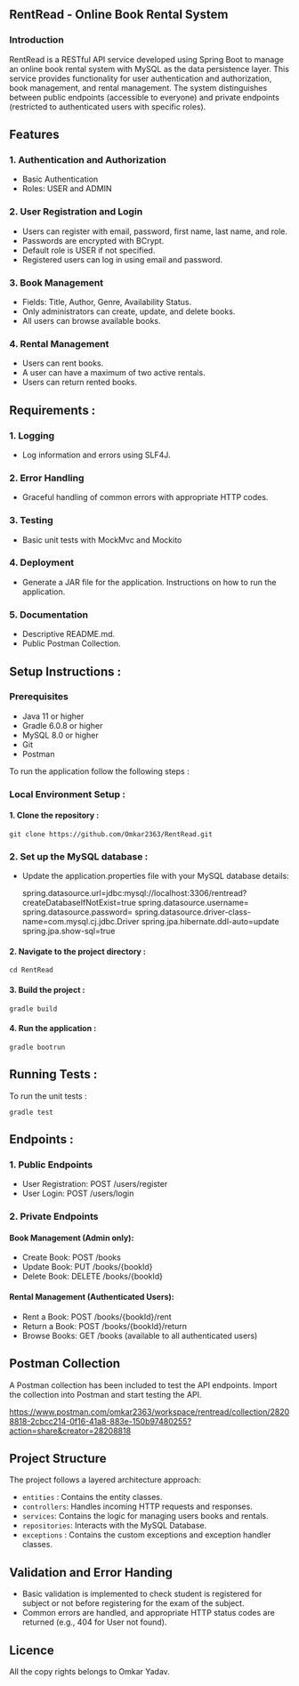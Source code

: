 
## RentRead - Online Book Rental System


### Introduction

RentRead is a RESTful API service developed using Spring Boot to manage an online book rental system with MySQL as the data persistence layer. This service provides functionality for user authentication and authorization, book management, and rental management. The system distinguishes between public endpoints (accessible to everyone) and private endpoints (restricted to authenticated users with specific roles).
 
## Features

### 1. Authentication and Authorization

- Basic Authentication
- Roles: USER and ADMIN

### 2. User Registration and Login

- Users can register with email, password, first name, last name, and role.
- Passwords are encrypted with BCrypt.
- Default role is USER if not specified.
- Registered users can log in using email and password.

### 3. Book Management

- Fields: Title, Author, Genre, Availability Status.
- Only administrators can create, update, and delete books.
- All users can browse available books.

### 4. Rental Management

- Users can rent books.
- A user can have a maximum of two active rentals.
- Users can return rented books.
## Requirements :

### 1. Logging
- Log information and errors using SLF4J.

### 2. Error Handling
- Graceful handling of common errors with appropriate HTTP codes.

### 3. Testing
- Basic unit tests with MockMvc and Mockito 

### 4. Deployment
- Generate a JAR file for the application.
Instructions on how to run the application.

### 5. Documentation
- Descriptive README.md.
- Public Postman Collection.

## Setup Instructions :

### Prerequisites

- Java 11 or higher
- Gradle 6.0.8 or higher
- MySQL 8.0 or higher
- Git
- Postman


To run the application follow the following steps :

### Local Environment Setup :
#### 1. Clone the repository :

    git clone https://github.com/Omkar2363/RentRead.git


### 2. Set up the MySQL database :

- Update the application.properties file with your MySQL database details:

  spring.datasource.url=jdbc:mysql://localhost:3306/rentread?createDatabaseIfNotExist=true 
  spring.datasource.username=<your-username>
  spring.datasource.password=<your-password>
  spring.datasource.driver-class-name=com.mysql.cj.jdbc.Driver
  spring.jpa.hibernate.ddl-auto=update
  spring.jpa.show-sql=true

#### 2. Navigate to the project directory :

    cd RentRead

#### 3. Build the project :

    gradle build 

#### 4. Run the application :

    gradle bootrun



## Running Tests :

To run the unit tests :

    gradle test
## Endpoints :

### 1. Public Endpoints
- User Registration: POST /users/register
- User Login: POST /users/login

### 2. Private Endpoints

#### Book Management (Admin only):
- Create Book: POST /books
- Update Book: PUT /books/{bookId}
- Delete Book: DELETE /books/{bookId}

#### Rental Management (Authenticated Users):
- Rent a Book: POST /books/{bookId}/rent
- Return a Book: POST /books/{bookId}/return
- Browse Books: GET /books (available to all authenticated users)
## Postman Collection

A Postman collection has been included to test the API endpoints. Import the collection into Postman and start testing the API.

https://www.postman.com/omkar2363/workspace/rentread/collection/28208818-2cbcc214-0f16-41a8-883e-150b97480255?action=share&creator=28208818
## Project Structure

The project follows a layered architecture approach:

- `entities` : Contains the entity classes.
- `controllers`: Handles incoming HTTP requests and responses.
- `services`: Contains the logic for managing users books and rentals.
- `repositories`: Interacts with the MySQL Database.
- `exceptions` : Contains the custom exceptions and exception handler classes. 



## Validation and Error Handing

- Basic validation is implemented to check student is registered for subject or not before registering for the exam of the subject.
- Common errors are handled, and appropriate HTTP status codes are returned (e.g., 404 for User not found).

## Licence

All the copy rights belongs to Omkar Yadav.